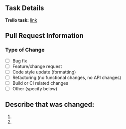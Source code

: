 ## Task Details

**Trello task:** [link](https://trello.com/)

## Pull Request Information

### Type of Change
- [ ] Bug fix
- [ ] Feature/change request
- [ ] Code style update (formatting)
- [ ] Refactoring (no functional changes, no API changes)
- [ ] Build or CI related changes
- [ ] Other (specify below)
## Describe that was changed:
1.
2.